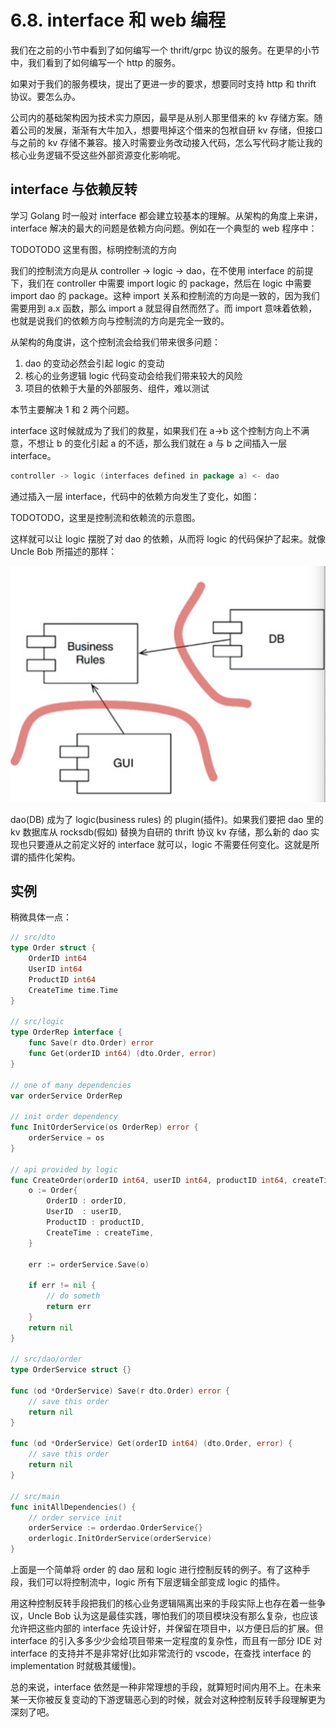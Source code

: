 # 6.8. interface 和 web 编程

我们在之前的小节中看到了如何编写一个 thrift/grpc 协议的服务。在更早的小节中，我们看到了如何编写一个 http 的服务。

如果对于我们的服务模块，提出了更进一步的要求，想要同时支持 http 和 thrift 协议。要怎么办。

公司内的基础架构因为技术实力原因，最早是从别人那里借来的 kv 存储方案。随着公司的发展，渐渐有大牛加入，想要甩掉这个借来的包袱自研 kv 存储，但接口与之前的 kv 存储不兼容。接入时需要业务改动接入代码，怎么写代码才能让我的核心业务逻辑不受这些外部资源变化影响呢。

## interface 与依赖反转

学习 Golang 时一般对 interface 都会建立较基本的理解。从架构的角度上来讲，interface 解决的最大的问题是依赖方向问题。例如在一个典型的 web 程序中：

TODOTODO 这里有图，标明控制流的方向

我们的控制流方向是从 controller -> logic -> dao，在不使用 interface 的前提下，我们在 controller 中需要 import logic 的 package，然后在 logic 中需要 import dao 的 package。这种 import 关系和控制流的方向是一致的，因为我们需要用到 a.x 函数，那么 import a 就显得自然而然了。而 import 意味着依赖，也就是说我们的依赖方向与控制流的方向是完全一致的。

从架构的角度讲，这个控制流会给我们带来很多问题：

1. dao 的变动必然会引起 logic 的变动
2. 核心的业务逻辑 logic 代码变动会给我们带来较大的风险
3. 项目的依赖于大量的外部服务、组件，难以测试

本节主要解决 1 和 2 两个问题。

interface 这时候就成为了我们的救星，如果我们在 a->b 这个控制方向上不满意，不想让 b 的变化引起 a 的不适，那么我们就在 a 与 b 之间插入一层 interface。

```go
controller -> logic (interfaces defined in package a) <- dao
```

通过插入一层 interface，代码中的依赖方向发生了变化，如图：

TODOTODO，这里是控制流和依赖流的示意图。

这样就可以让 logic 摆脱了对 dao 的依赖，从而将 logic 的代码保护了起来。就像 Uncle Bob 所描述的那样：

![插件化架构](../images/ch6-08-plugin-arch.jpg)

dao(DB) 成为了 logic(business rules) 的 plugin(插件)。如果我们要把 dao 里的 kv 数据库从 rocksdb(假如) 替换为自研的 thrift 协议 kv 存储，那么新的 dao 实现也只要遵从之前定义好的 interface 就可以，logic 不需要任何变化。这就是所谓的插件化架构。

## 实例

稍微具体一点：

```go
// src/dto
type Order struct {
    OrderID int64
    UserID int64
    ProductID int64
    CreateTime time.Time
}

// src/logic
type OrderRep interface {
    func Save(r dto.Order) error
    func Get(orderID int64) (dto.Order, error)
}

// one of many dependencies
var orderService OrderRep

// init order dependency
func InitOrderService(os OrderRep) error {
    orderService = os
}

// api provided by logic
func CreateOrder(orderID int64, userID int64, productID int64, createTime time.Time) error {
    o := Order{
        OrderID : orderID,
        UserID  : userID,
        ProductID : productID,
        CreateTime : createTime,
    }

    err := orderService.Save(o)

    if err != nil {
        // do someth
        return err
    }
    return nil
}

// src/dao/order
type OrderService struct {}

func (od *OrderService) Save(r dto.Order) error {
    // save this order
    return nil
}

func (od *OrderService) Get(orderID int64) (dto.Order, error) {
    // save this order
    return nil
}

// src/main
func initAllDependencies() {
    // order service init
    orderService := orderdao.OrderService{}
    orderlogic.InitOrderService(orderService)
}

```

上面是一个简单将 order 的 dao 层和 logic 进行控制反转的例子。有了这种手段，我们可以将控制流中，logic 所有下层逻辑全部变成 logic 的插件。

用这种控制反转手段把我们的核心业务逻辑隔离出来的手段实际上也存在着一些争议，Uncle Bob 认为这是最佳实践，哪怕我们的项目模块没有那么复杂，也应该允许把这些内部的 interface 先设计好，并保留在项目中，以方便日后的扩展。但 interface 的引入多多少少会给项目带来一定程度的复杂性，而且有一部分 IDE 对 interface 的支持并不是非常好(比如非常流行的 vscode，在查找 interface 的 implementation 时就极其缓慢)。

总的来说，interface 依然是一种非常理想的手段，就算短时间内用不上。在未来某一天你被反复变动的下游逻辑恶心到的时候，就会对这种控制反转手段理解更为深刻了吧。
